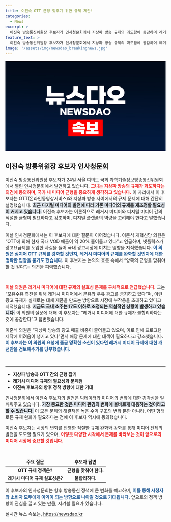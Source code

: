 ```yaml
---
title: 이진숙 OTT 균형 맞추기 위한 규제 제안!
categories:
  - News
excerpt: >
  이진숙 방송통신위원장 후보자가 인사청문회에서 지상파 방송 규제의 과도함에 동감하며 레거시와 디지털 미디어 간의 균형을 강조했다. OTT 영향으로 위축된 광고시장을 살리기 위한 그의 결단이 주목받고 있다.
feature_text: >
  이진숙 방송통신위원장 후보자가 인사청문회에서 지상파 방송 규제의 과도함에 동감하며 레거시와 디지털 미디어 간의 균형을 강조했다. OTT 영향으로 위축된 광고시장을 살리기 위한 그의 결단이 주목받고 있다.
image: '/assets/img/newsdao_breakingnews.jpg'
---
```


<p><img src="/assets/img/newsdao_breakingnews.jpg" alt="cryptoinkorea 속보" /></p>

<h2 data-ke-size="size26">이진숙 방통위원장 후보자 인사청문회</h2>

<p data-ke-size="size16">이진숙 방송통신위원장 후보자가 24일 서울 여의도 국회 과학기술정보방송통신위원회에서 열린 인사청문회에서 발언하고 있습니다. <b><span style="color: #ee2323;">그녀는 지상파 방송의 규제가 과도하다는 의견에 동의하며, 국가 내 미디어 균형을 중요하게 생각하고 있습니다.</span></b> 이 자리에서 이 후보자는 OTT(온라인동영상서비스)와 지상파 방송 사이에서의 규제 문제에 대해 간단히 설명했습니다. <b><span style="background-color: #21538527;">최근 디지털 미디어의 발전에 따라 기존 미디어의 규제를 재조정할 필요성이 커지고 있습니다.</span></b> 이진숙 후보자는 이론적으로 레거시 미디어와 디지털 미디어 간의 적절한 균형이 필요하다고 강조하며, 디지털 플랫폼의 역량을 고려해야 한다고 말했습니다.</p>

<p data-ke-size="size16">이날 인사청문회에서는 이 후보자에 대한 질문이 이어졌습니다. 이준석 개혁신당 의원은 “OTT에 의해 현재 국내 VOD 매출이 약 20% 줄어들고 있다”고 언급하며, 넷플릭스가 광고요금제를 도입한 사실을 들어 국내 광고시장에 미치는 영향을 지적했습니다. <b><span style="color: #1a5490;">이 의원은 심지어 OTT 규제를 강화할 것인지, 레거시 미디어의 규제를 완화할 것인지에 대한 명확한 입장을 묻기도 했습니다.</span></b> 이 후보자는 논의의 흐름 속에서 “양쪽의 균형을 맞춰야 할 것 같다”는 의견을 피력했습니다.</p>

<p data-ke-size="size16">&nbsp;</p>

<p><b><span style="color: #ee2323;">이날 의원은 레거시 미디어에 대한 규제의 실효성 문제를 구체적으로 언급했습니다.</span></b> 그는 “모유수유 촉진을 위해 레거시 미디어에서 분유와 우유 광고를 금지하고 있다”며, 이런 광고 규제가 실제로는 대체 제품을 만드는 방향으로 시장에 부작용을 초래하고 있다고 지적했습니다. <b><span style="background-color: #21538527;">지금도 국내 소주는 17도 이하로 조정되는 역설적인 상황이 발생하고 있습니다.</span></b> 이 의원의 질문에 대해 이 후보자는 “레거시 미디어에 대한 규제가 불합리하다는 것에 공감한다”고 답변했습니다.</p></p>

<p data-ke-size="size16">이준석 의원은 “지상파 방송의 광고 매출 비중이 줄어들고 있으며, 이로 인해 프로그램 제작에 어려움이 생기고 있다”면서 해당 문제에 대한 대책이 필요하다고 강조했습니다. <b><span style="color: #1a5490;">이 후보자는 이 의원의 요청에 줄곧 명확한 소신이 있다면 레거시 미디어 규제에 대한 개선안을 검토해주기를 당부했습니다.</span></b></p>

<p data-ke-size="size16">&nbsp;</p>

<hr />

<ul>
<li><b>지상파 방송과 OTT 간의 균형 잡기</b></li>
<li><b>레거시 미디어 규제의 필요성과 문제점</b></li>
<li><b>이진숙 후보자의 향후 정책 방향에 대한 기대</b></li>
</ul>

<p data-ke-size="size16">인사청문회에서 이진숙 후보자의 발언은 빅데이터와 미디어의 변화에 대한 경각심을 일깨워주고 있습니다. <b><span style="background-color: #21538527;">가장 중요한 것은 미디어 환경의 변화에 올바르게 대응하는 것이라고 할 수 있습니다.</span></b> 이 모든 문제의 해결책은 높은 수익 구조의 변화 뿐만 아니라, 어떤 형태로든 규제 완화가 필요하다는 점에 이 후보자 역시에 동의했습니다.</p>

<p data-ke-size="size16">이진숙 후보자는 시장의 변화를 반영한 적절한 규제 완화와 강화를 통해 미디어 전체의 발전을 도모할 필요가 있으며, <b><span style="color: #ee2323;">이렇듯 다양한 시각에서 문제를 바라보는 것이 앞으로의 미디어 시장에 중요할 것입니다.</span></b></p>

<p data-ke-size="size16">&nbsp;</p>

<table style="width: 100%;">
  <thead>
    <tr>
      <td style="text-align: center;"><b>주요 질문</b></td>
      <td style="text-align: center;"><b>후보자 답변</b></td>
    </tr>
  </thead>
  <tbody>
    <tr>
      <td style="text-align: center; height: 17px;"><b>OTT 규제 정책은?</b></td>
      <td style="text-align: center; height: 17px;"><b>균형을 맞춰야 한다.</b></td>
    </tr>
    <tr>
      <td style="text-align: center; height: 17px;"><b>레거시 미디어 규제 실효성은?</b></td>
      <td style="text-align: center; height: 17px;"><b>불합리하다.</b></td>
    </tr>
  </tbody>
</table>

<p data-ke-size="size16">이 후보자의 인사청문회는 향후 방송통신 정책에 큰 변화를 예고하며, <b><span style="color: #1a5490;">이를 통해 시청자와 소비자 모두에게 이익이 되는 방향으로 나아갈 것으로 기대됩니다.</span></b> 앞으로의 정책 방향이 관심을 끌고 있는 만큼, 지켜볼 필요가 있습니다.</p>
실시간 뉴스 속보는, <a href="https://newsdao.kr" rel="dofollow">https://newsdao.kr</a>


